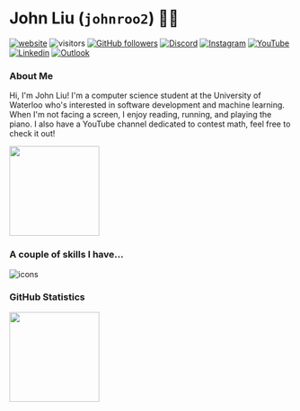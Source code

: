 # John Liu (`johnroo2`) 🦈🦫

[![website](https://img.shields.io/badge/-Personal%20Site-black?style=flat-square&logo=Vercel&logoColor=white&link=https://john-liu.vercel.app/)](https://john-liu.vercel.app/) 
![visitors](https://vbr.wocr.tk/badge?page_id=johnroo2.johnroo2&color=57bd57)  [![GitHub followers](https://img.shields.io/github/followers/johnroo2?label=Follow&style=social)](https://www.github.com/johnroo2) 
[![Discord](https://img.shields.io/badge/-John_Liu-5865F2?style=flat-square&logo=Discord&logoColor=white&link=https://discord.com/users/311661286213550091)](https://discord.com/users/311661286213550091)
[![Instagram](https://img.shields.io/badge/john__roo2-E4405F?style=flat-square&logo=Instagram&logoColor=white&link=https://www.instagram.com/john_roo2)](https://www.instagram.com/john_roo2)
[![YouTube](https://img.shields.io/badge/John%20Liu-FF0000?style=flat-square&logo=YouTube&logoColor=white&link=https://www.youtube.com/channel/UCimJMDlPOc6vDoZlAJKSyXg)](https://www.youtube.com/channel/UCimJMDlPOc6vDoZlAJKSyXg) 
[![Linkedin](https://img.shields.io/badge/-John_Liu-blue?style=flat-square&logo=Linkedin&logoColor=white&link=https://www.linkedin.com/in/john-liu-590242246/)](https://www.linkedin.com/in/john-liu-590242246/)  [![Outlook](https://img.shields.io/badge/j369liu%40uwaterloo.ca-navy?logo=microsoftoutlook
)](mailto:j369liu@uwaterloo.ca)

### About Me

Hi, I'm John Liu! I'm a computer science student at the University of Waterloo who's interested in software development and machine learning. When I'm not facing a screen, I enjoy reading, running, and playing the piano. I also have a YouTube channel dedicated to contest math, feel free to check it out!

<img src="https://streak-stats.demolab.com/?user=johnroo2&theme=solarized-light" height="160"/>

### A couple of skills I have...

![icons](https://skillicons.dev/icons?i=py,tensorflow,pytorch,js,typescript,html,css,java,react,nodejs,next,vite,tailwind,heroku,vercel,mongodb,mysql,sqlite,cpp,aws,ruby,rails,django,figma,&theme=dark&perline=8)

### GitHub Statistics

<img src="https://github-readme-stats.vercel.app/api?username=johnroo2&show_icons=true&count_private=true&include_all_commits=false&theme=solarized-light" height="160">

<!-- <img src="https://github-readme-stats.vercel.app/api/top-langs/?username=johnroo2&theme=solarized-light&layout=donut"
height="160"> -->
